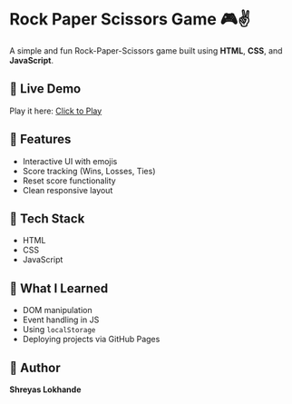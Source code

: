 # Rock Paper Scissors Game 🎮✌️

A simple and fun Rock-Paper-Scissors game built using **HTML**, **CSS**, and **JavaScript**.

## 🔗 Live Demo
Play it here: [Click to Play](https://shreyasgit2.github.io/Rock-paper-scissor-Game/)

## 📁 Features
- Interactive UI with emojis
- Score tracking (Wins, Losses, Ties)
- Reset score functionality
- Clean responsive layout

## 🚀 Tech Stack
- HTML
- CSS
- JavaScript

## 🧠 What I Learned
- DOM manipulation
- Event handling in JS
- Using `localStorage` 
- Deploying projects via GitHub Pages

## 👤 Author
**Shreyas Lokhande**
